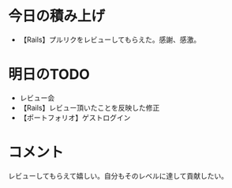 # 今日の積み上げ
- 【Rails】プルリクをレビューしてもらえた。感謝、感激。
# 明日のTODO
- レビュー会
- 【Rails】レビュー頂いたことを反映した修正
- 【ポートフォリオ】ゲストログイン
# コメント
レビューしてもらえて嬉しい。自分もそのレベルに達して貢献したい。
